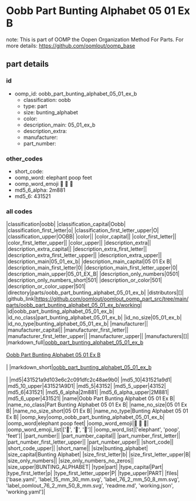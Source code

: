 # Oobb Part Bunting Alphabet 05 01 Ex B  

note: This is part of OOMP the Oopen Organization Method For Parts. For more details: https://github.com/oomlout/oomp_base

##  part details





### id
* oomp_id: oobb_part_bunting_alphabet_05_01_ex_b
  * classification: oobb
  * type: part
  * size: bunting_alphabet
  * color: 
  * description_main: 05_01_ex_b
  * description_extra: 
  * manufacturer: 
  * part_number: 

### other_codes
* short_code: 
* oomp_word: elephant poop feet
* oomp_word_emoji :elephant: :poop: :feet:
* md5_6_alpha: 2m881
* md5_6: 431521

### all codes 
|classification|oobb|
|classification_capital|Oobb|
|classification_first_letter|o|
|classification_first_letter_upper|O|
|classification_upper|OOBB|
|color||
|color_capital||
|color_first_letter||
|color_first_letter_upper||
|color_upper||
|description_extra||
|description_extra_capital||
|description_extra_first_letter||
|description_extra_first_letter_upper||
|description_extra_upper||
|description_main|05_01_ex_b|
|description_main_capital|05 01 Ex B|
|description_main_first_letter|0|
|description_main_first_letter_upper|0|
|description_main_upper|05_01_EX_B|
|description_only_numbers|0501|
|description_only_numbers_short|501|
|description_or_color|501|
|description_or_color_upper|501|
|directory|parts/oobb_part_bunting_alphabet_05_01_ex_b|
|distributors|[]|
|github_link|https://github.com/oomlout/oomlout_oomp_part_src/tree/main/parts/oobb_part_bunting_alphabet_05_01_ex_b/working|
|id|oobb_part_bunting_alphabet_05_01_ex_b|
|id_no_class|part_bunting_alphabet_05_01_ex_b|
|id_no_size|05_01_ex_b|
|id_no_type|bunting_alphabet_05_01_ex_b|
|manufacturer||
|manufacturer_capital||
|manufacturer_first_letter||
|manufacturer_first_letter_upper||
|manufacturer_upper||
|manufacturers|[]|
|markdown_full|[oobb_part_bunting_alphabet_05_01_ex_b](https://github.com/oomlout/oomlout_oomp_part_src/tree/main/parts/oobb_part_bunting_alphabet_05_01_ex_b/working)<br>[](https://github.com/oomlout/oomlout_oomp_part_src/tree/main/parts/oobb_part_bunting_alphabet_05_01_ex_b/working)<br>[Oobb Part Bunting Alphabet 05 01 Ex B](https://github.com/oomlout/oomlout_oomp_part_src/tree/main/parts/oobb_part_bunting_alphabet_05_01_ex_b/working)<br><br>|
|markdown_short|[oobb_part_bunting_alphabet_05_01_ex_b](https://github.com/oomlout/oomlout_oomp_part_src/tree/main/parts/oobb_part_bunting_alphabet_05_01_ex_b/working)<br><br>|
|md5|431521a9d103e6c2c091dfc2c48ae9b0|
|md5_10|431521a9d1|
|md5_10_upper|431521A9D1|
|md5_5|43152|
|md5_5_upper|43152|
|md5_6|431521|
|md5_6_alpha|2m881|
|md5_6_alpha_upper|2M881|
|md5_6_upper|431521|
|name|Oobb Part Bunting Alphabet 05 01 Ex B|
|name_no_class|Part Bunting Alphabet 05 01 Ex B|
|name_no_size|05 01 Ex B|
|name_no_size_short|05 01 Ex B|
|name_no_type|Bunting Alphabet 05 01 Ex B|
|oomp_key|oomp_oobb_part_bunting_alphabet_05_01_ex_b|
|oomp_word|elephant poop feet|
|oomp_word_emoji|:elephant: :poop: :feet:|
|oomp_word_emoji_list|[':elephant:', ':poop:', ':feet:']|
|oomp_word_list|['elephant', 'poop', 'feet']|
|part_number||
|part_number_capital||
|part_number_first_letter||
|part_number_first_letter_upper||
|part_number_upper||
|short_code||
|short_code_upper||
|short_name||
|size|bunting_alphabet|
|size_capital|Bunting Alphabet|
|size_first_letter|b|
|size_first_letter_upper|B|
|size_only_numbers||
|size_only_numbers_no_zeros||
|size_upper|BUNTING_ALPHABET|
|type|part|
|type_capital|Part|
|type_first_letter|p|
|type_first_letter_upper|P|
|type_upper|PART|
|files|['base.yaml', 'label_15_mm_30_mm.svg', 'label_76_2_mm_50_8_mm.svg', 'label_oomlout_76_2_mm_50_8_mm.svg', 'readme.md', 'working.json', 'working.yaml']|
